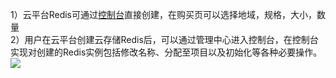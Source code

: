 1）云平台Redis可通过[控制台](http://tcecqpoc.fsphere.cn/product/crs.html)直接创建，在购买页可以选择地域，规格，大小，数量  
2）用户在云平台创建云存储Redis后，可以通过管理中心进入控制台，在控制台实现对创建的Redis实例包括修改名称、分配至项目以及初始化等各种必要操作。
![](http://imgcache.tcecqpoc.fsphere.cn/image/mc.qcloudimg.com/static/img/00a73b6ed63d768f5084b3a21817097f/2.png)

